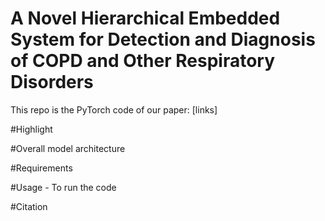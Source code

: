# A Novel Hierarchical Embedded System for Detection and Diagnosis of COPD and Other Respiratory Disorders

This repo is the PyTorch code of our paper: [links]

#Highlight

#Overall model architecture

#Requirements

#Usage - To run the code 

#Citation
